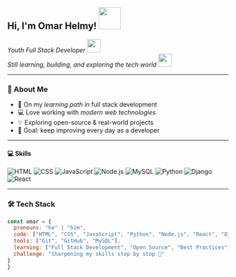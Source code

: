 <h2> Hi, I'm Omar Helmy! <img src="https://media.giphy.com/media/mGcNjsfWAjY5AEZNw6/giphy.gif" width="50"></h2>

<p><em>Youth Full Stack Developer <img src="https://media.giphy.com/media/fYSnHlufseco8Fh93Z/giphy.gif" width="30"></br>
Still learning, building, and exploring the tech world <img src="https://media.giphy.com/media/WUlplcMpOCEmTGBtBW/giphy.gif" width="30"> 
</em></p>

---

### 🚀 About Me  
- 🌱 On my *learning path* in full stack development  
- 💻 Love working with *modern web technologies*  
- ✨ Exploring open-source & real-world projects  
- 🎯 Goal: keep improving every day as a developer  

---

#### 💻 Skills
![HTML](https://img.shields.io/badge/HTML5-E34F26?style=for-the-badge&logo=html5&logoColor=white)
![CSS](https://img.shields.io/badge/CSS3-1572B6?style=for-the-badge&logo=css3&logoColor=white)
![JavaScript](https://img.shields.io/badge/JavaScript-F7DF1E?style=for-the-badge&logo=javascript&logoColor=black)
![Node.js](https://img.shields.io/badge/Node.js-339933?style=for-the-badge&logo=node.js&logoColor=white)
![MySQL](https://img.shields.io/badge/MySQL-4479A1?style=for-the-badge&logo=mysql&logoColor=white)
![Python](https://img.shields.io/badge/Python-3776AB?style=for-the-badge&logo=python&logoColor=white)
![Django](https://img.shields.io/badge/Django-092E20?style=for-the-badge&logo=django&logoColor=white)
![React](https://img.shields.io/badge/React-61DAFB?style=for-the-badge&logo=react&logoColor=black)

---

### 🛠 Tech Stack
```javascript
const omar = {
  pronouns: "he" | "him",
  code: ["HTML", "CSS", "JavaScript", "Python", "Node.js", "React", "Django"],
  tools: ["Git", "GitHub", "MySQL"],
  learning: ["Full Stack Development", "Open Source", "Best Practices"],
  challenge: "Sharpening my skills step by step 🚀"
}
}
